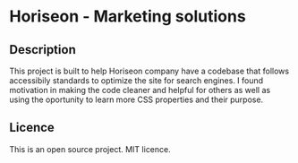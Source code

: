 # Horiseon - Marketing solutions

## Description

This project is built to help Horiseon company have a codebase that follows accessibily standards to optimize the site for search engines. I found motivation in making the code cleaner and helpful for others as well as using the oportunity to learn more CSS properties and their purpose. 

## Licence

This is an open source project. MIT licence.